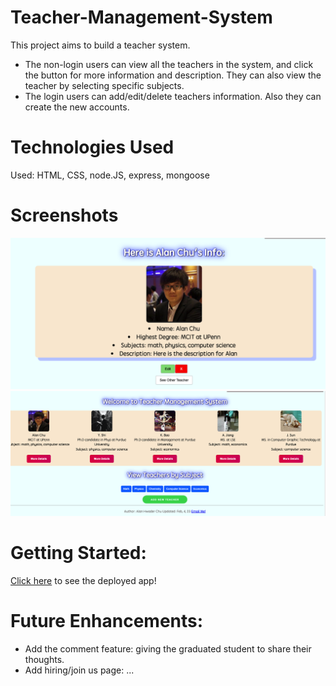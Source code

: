 # Teacher-Management-System

This project aims to build a teacher system.

- The non-login users can view all the teachers in the system, and click the button for more information and description. They can also view the teacher by selecting specific subjects.
- The login users can add/edit/delete teachers information. Also they can create the new accounts.

# Technologies Used

Used: HTML, CSS, node.JS, express, mongoose

# Screenshots

![](https://github.com/AlanChu61/Teacher-Management-System/blob/main/show.png)
![](https://github.com/AlanChu61/Teacher-Management-System/blob/main/index.png)

# Getting Started:

[Click here](https://teacher-management-system.herokuapp.com/teachers) to see the deployed app!

# Future Enhancements:

- Add the comment feature: giving the graduated student to share their thoughts.
- Add hiring/join us page: ...
